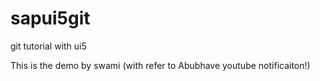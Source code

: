 # sapui5git
git tutorial with ui5

This is the demo by swami (with refer to Abubhave youtube notificaiton!)